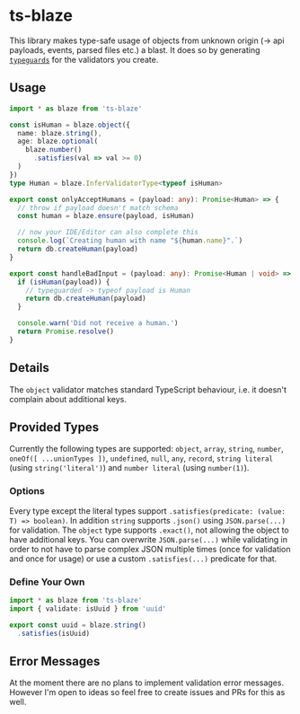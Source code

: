 # ts-blaze

This library makes type-safe usage of objects from unknown origin (-> api payloads, events, parsed files etc.) a blast.
It does so by generating [`typeguards`](https://www.typescriptlang.org/docs/handbook/advanced-types.html#type-guards-and-differentiating-types) for the validators you create.

## Usage

```ts
import * as blaze from 'ts-blaze'

const isHuman = blaze.object({
  name: blaze.string(),
  age: blaze.optional(
    blaze.number()
      .satisfies(val => val >= 0)
  )
})
type Human = blaze.InferValidatorType<typeof isHuman>

export const onlyAcceptHumans = (payload: any): Promise<Human> => {
  // throw if payload doesn't match schema
  const human = blaze.ensure(payload, isHuman) 

  // now your IDE/Editor can also complete this
  console.log(`Creating human with name "${human.name}".`)
  return db.createHuman(payload)
}

export const handleBadInput = (payload: any): Promise<Human | void> => {
  if (isHuman(payload)) {
    // typeguarded -> typeof payload is Human
    return db.createHuman(payload)
  }

  console.warn('Did not receive a human.')
  return Promise.resolve()
}
```

## Details

The `object` validator matches standard TypeScript behaviour, i.e. it doesn't complain about additional keys.

## Provided Types

Currently the following types are supported: `object`, `array`, `string`, `number`, `oneOf([ ...unionTypes ])`, `undefined`, `null`, `any`, `record`, `string literal` (using `string('literal')`) and `number literal` (using `number(1)`).

### Options

Every type except the literal types support `.satisfies(predicate: (value: T) => boolean)`. In addition `string` supports `.json()` using `JSON.parse(...)` for validation. The `object` type supports `.exact()`, not allowing the object to have additional keys.
You can overwrite `JSON.parse(...)` while validating in order to not have to parse complex JSON multiple times (once for validation and once for usage) or use a custom `.satisfies(...)` predicate for that.

### Define Your Own

```ts
import * as blaze from 'ts-blaze'
import { validate: isUuid } from 'uuid'

export const uuid = blaze.string()
  .satisfies(isUuid)
```

## Error Messages

At the moment there are no plans to implement validation error messages. However I'm open to ideas so feel free to create issues and PRs for this as well.
